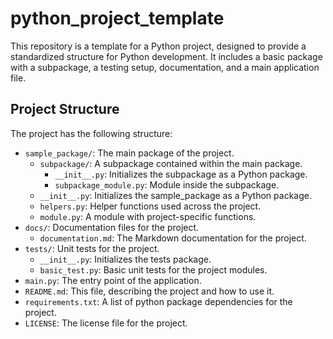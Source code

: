 # python_project_template

This repository is a template for a Python project, designed to provide a standardized structure for Python development. It includes a basic package with a subpackage, a testing setup, documentation, and a main application file.

## Project Structure

The project has the following structure:

- `sample_package/`: The main package of the project.
  - `subpackage/`: A subpackage contained within the main package.
    - `__init__.py`: Initializes the subpackage as a Python package.
    - `subpackage_module.py`: Module inside the subpackage.
  - `__init__.py`: Initializes the sample_package as a Python package.
  - `helpers.py`: Helper functions used across the project.
  - `module.py`: A module with project-specific functions.
- `docs/`: Documentation files for the project.
  - `documentation.md`: The Markdown documentation for the project.
- `tests/`: Unit tests for the project.
  - `__init__.py`: Initializes the tests package.
  - `basic_test.py`: Basic unit tests for the project modules.
- `main.py`: The entry point of the application.
- `README.md`: This file, describing the project and how to use it.
- `requirements.txt`: A list of python package dependencies for the project.
- `LICENSE`: The license file for the project.